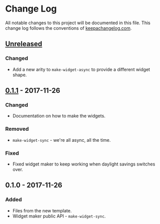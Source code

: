 # Change Log
All notable changes to this project will be documented in this file. This change log follows the conventions of [keepachangelog.com](http://keepachangelog.com/).

## [Unreleased]
### Changed
- Add a new arity to `make-widget-async` to provide a different widget shape.

## [0.1.1] - 2017-11-26
### Changed
- Documentation on how to make the widgets.

### Removed
- `make-widget-sync` - we're all async, all the time.

### Fixed
- Fixed widget maker to keep working when daylight savings switches over.

## 0.1.0 - 2017-11-26
### Added
- Files from the new template.
- Widget maker public API - `make-widget-sync`.

[Unreleased]: https://github.com/your-name/component-ex/compare/0.1.1...HEAD
[0.1.1]: https://github.com/your-name/component-ex/compare/0.1.0...0.1.1
